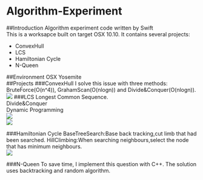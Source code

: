 Algorithm-Experiment
====================

##Introduction
Algorithm experiment code written by Swift  
This is a worksapce built on target OSX 10.10. It contains several projects:  
- ConvexHull
- LCS
- Hamiltonian Cycle
- N-Queen

##Environment
OSX Yosemite  
##Projects
###ConvexHull
I solve this issue with three methods: BruteForce(O(n^4)), GrahamScan(O(nlogn)) and Divide&Conquer(O(nlogn)).   
![](http://yulingtianxia.qiniudn.com/convexhull.png)
###LCS
Longest Common Sequence.  
Divide&Conquer  
Dynamic Programming  
![](http://yulingtianxia.qiniudn.com/LCS1.png)  
![](http://yulingtianxia.qiniudn.com/LCS2.png)  

###Hamiltonian Cycle
BaseTreeSearch:Base back tracking,cut limb that had been searched.
HillClimbing:When searching neighbours,select the node that has minimum neighbours.   
![](http://yulingtianxia.qiniudn.com/QQ20141217-1@2x.png)  

###N-Queen
To save time, I implement this question with C++. The solution uses backtracking and random algorithm. 
